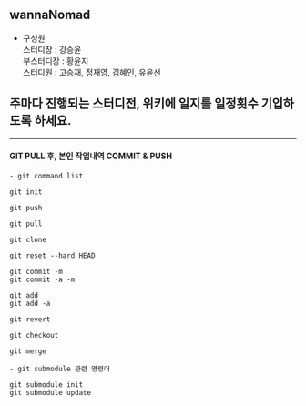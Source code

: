 ## wannaNomad

- 구성원 <br>
  스터디장 : 강승윤 <br>
  부스터디장 : 황윤지 <br>
  스터디원 : 고승재, 정재영, 김혜인, 유윤선

## 주마다 진행되는 스터디전, 위키에 일지를 일정횟수 기입하도록 하세요.

---

#### GIT PULL 후, 본인 작업내역 COMMIT & PUSH

```
- git command list

git init

git push

git pull

git clone

git reset --hard HEAD

git commit -m
git commit -a -m

git add
git add -a

git revert

git checkout

git merge

- git submodule 관련 명령어

git submodule init
git submodule update

```

